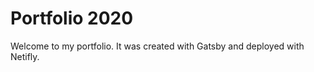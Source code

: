 # Portfolio 2020

<p>
  Welcome to my portfolio. It was created with Gatsby and deployed with Netifly.  
</p>
